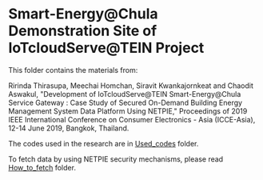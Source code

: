 # Smart-Energy@Chula Demonstration Site of IoTcloudServe@TEIN Project

This folder contains the materials from:

Ririnda Thirasupa, Meechai Homchan, Siravit Kwankajornkeat and Chaodit Aswakul, "Development of IoTcloudServe@TEIN Smart-Energy@Chula Service Gateway : Case Study of Secured On-Demand Building Energy Management System Data Platform Using NETPIE," Proceedings of 2019 IEEE International Conference on Consumer Electronics - Asia (ICCE-Asia), 12-14 June 2019, Bangkok, Thailand.


<p> The codes used in the research are in <a href="\Used_codes">Used_codes</a> folder. </p>

<p> To fetch data by using NETPIE security mechanisms, please read <a href="\How_to_fetch">How_to_fetch</a> folder. </p>